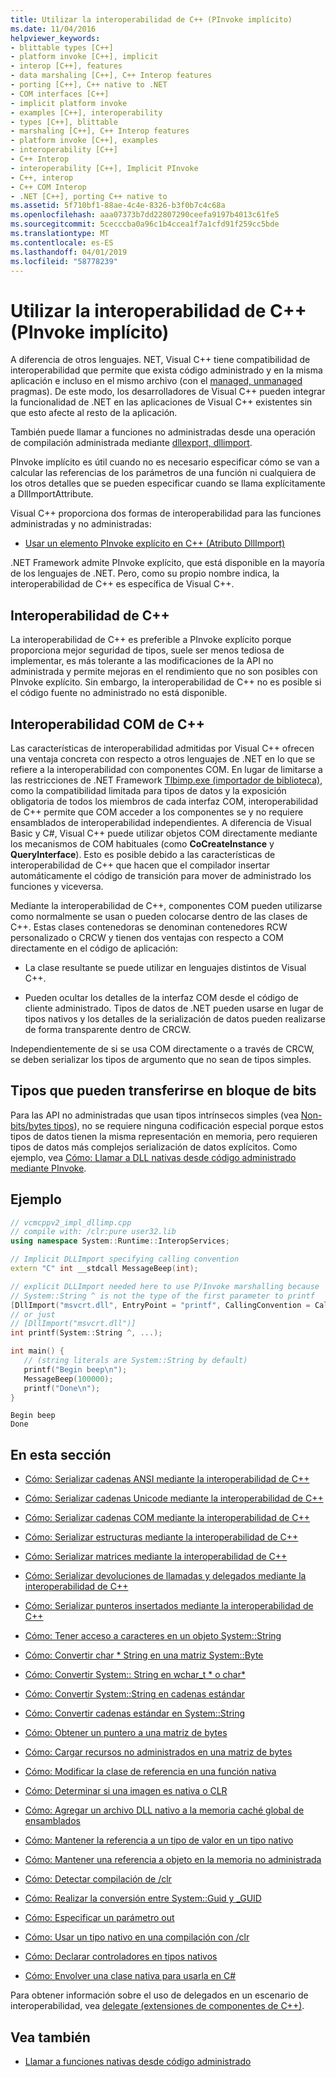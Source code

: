 ```yaml
---
title: Utilizar la interoperabilidad de C++ (PInvoke implícito)
ms.date: 11/04/2016
helpviewer_keywords:
- blittable types [C++]
- platform invoke [C++], implicit
- interop [C++], features
- data marshaling [C++], C++ Interop features
- porting [C++], C++ native to .NET
- COM interfaces [C++]
- implicit platform invoke
- examples [C++], interoperability
- types [C++], blittable
- marshaling [C++], C++ Interop features
- platform invoke [C++], examples
- interoperability [C++]
- C++ Interop
- interoperability [C++], Implicit PInvoke
- C++, interop
- C++ COM Interop
- .NET [C++], porting C++ native to
ms.assetid: 5f710bf1-88ae-4c4e-8326-b3f0b7c4c68a
ms.openlocfilehash: aaa07373b7dd22807290ceefa9197b4013c61fe5
ms.sourcegitcommit: 5cecccba0a96c1b4ccea1f7a1cfd91f259cc5bde
ms.translationtype: MT
ms.contentlocale: es-ES
ms.lasthandoff: 04/01/2019
ms.locfileid: "58778239"
---
```

# <a name="using-c-interop-implicit-pinvoke"></a>Utilizar la interoperabilidad de C++ (PInvoke implícito)

A diferencia de otros lenguajes. NET, Visual C++ tiene compatibilidad de interoperabilidad que permite que exista código administrado y en la misma aplicación e incluso en el mismo archivo (con el [managed, unmanaged](../preprocessor/managed-unmanaged.md) pragmas). De este modo, los desarrolladores de Visual C++ pueden integrar la funcionalidad de .NET en las aplicaciones de Visual C++ existentes sin que esto afecte al resto de la aplicación.

También puede llamar a funciones no administradas desde una operación de compilación administrada mediante [dllexport, dllimport](../cpp/dllexport-dllimport.md).

PInvoke implícito es útil cuando no es necesario especificar cómo se van a calcular las referencias de los parámetros de una función ni cualquiera de los otros detalles que se pueden especificar cuando se llama explícitamente a DllImportAttribute.

Visual C++ proporciona dos formas de interoperabilidad para las funciones administradas y no administradas:

- [Usar un elemento PInvoke explícito en C++ (Atributo DllImport)](../dotnet/using-explicit-pinvoke-in-cpp-dllimport-attribute.md)

.NET Framework admite PInvoke explícito, que está disponible en la mayoría de los lenguajes de .NET. Pero, como su propio nombre indica, la interoperabilidad de C++ es específica de Visual C++.

## <a name="c-interop"></a>Interoperabilidad de C++

La interoperabilidad de C++ es preferible a PInvoke explícito porque proporciona mejor seguridad de tipos, suele ser menos tediosa de implementar, es más tolerante a las modificaciones de la API no administrada y permite mejoras en el rendimiento que no son posibles con PInvoke explícito. Sin embargo, la interoperabilidad de C++ no es posible si el código fuente no administrado no está disponible.

## <a name="c-com-interop"></a>Interoperabilidad COM de C++

Las características de interoperabilidad admitidas por Visual C++ ofrecen una ventaja concreta con respecto a otros lenguajes de .NET en lo que se refiere a la interoperabilidad con componentes COM. En lugar de limitarse a las restricciones de .NET Framework [Tlbimp.exe (importador de biblioteca)](/dotnet/framework/tools/tlbimp-exe-type-library-importer), como la compatibilidad limitada para tipos de datos y la exposición obligatoria de todos los miembros de cada interfaz COM, interoperabilidad de C++ permite que COM acceder a los componentes se y no requiere ensamblados de interoperabilidad independientes. A diferencia de Visual Basic y C#, Visual C++ puede utilizar objetos COM directamente mediante los mecanismos de COM habituales (como **CoCreateInstance** y **QueryInterface**). Esto es posible debido a las características de interoperabilidad de C++ que hacen que el compilador insertar automáticamente el código de transición para mover de administrado los funciones y viceversa.

Mediante la interoperabilidad de C++, componentes COM pueden utilizarse como normalmente se usan o pueden colocarse dentro de las clases de C++. Estas clases contenedoras se denominan contenedores RCW personalizado o CRCW y tienen dos ventajas con respecto a COM directamente en el código de aplicación:

- La clase resultante se puede utilizar en lenguajes distintos de Visual C++.

- Pueden ocultar los detalles de la interfaz COM desde el código de cliente administrado. Tipos de datos de .NET pueden usarse en lugar de tipos nativos y los detalles de la serialización de datos pueden realizarse de forma transparente dentro de CRCW.

Independientemente de si se usa COM directamente o a través de CRCW, se deben serializar los tipos de argumento que no sean de tipos simples.

## <a name="blittable-types"></a>Tipos que pueden transferirse en bloque de bits

Para las API no administradas que usan tipos intrínsecos simples (vea [Non-bits/bytes tipos](/dotnet/framework/interop/blittable-and-non-blittable-types)), no se requiere ninguna codificación especial porque estos tipos de datos tienen la misma representación en memoria, pero requieren tipos de datos más complejos serialización de datos explícitos. Como ejemplo, vea [Cómo: Llamar a DLL nativas desde código administrado mediante PInvoke](../dotnet/how-to-call-native-dlls-from-managed-code-using-pinvoke.md).

## <a name="example"></a>Ejemplo

```cpp
// vcmcppv2_impl_dllimp.cpp
// compile with: /clr:pure user32.lib
using namespace System::Runtime::InteropServices;

// Implicit DLLImport specifying calling convention
extern "C" int __stdcall MessageBeep(int);

// explicit DLLImport needed here to use P/Invoke marshalling because
// System::String ^ is not the type of the first parameter to printf
[DllImport("msvcrt.dll", EntryPoint = "printf", CallingConvention = CallingConvention::Cdecl,  CharSet = CharSet::Ansi)]
// or just
// [DllImport("msvcrt.dll")]
int printf(System::String ^, ...);

int main() {
   // (string literals are System::String by default)
   printf("Begin beep\n");
   MessageBeep(100000);
   printf("Done\n");
}
```

```Output
Begin beep
Done
```

## <a name="in-this-section"></a>En esta sección

- [Cómo: Serializar cadenas ANSI mediante la interoperabilidad de C++](../dotnet/how-to-marshal-ansi-strings-using-cpp-interop.md)

- [Cómo: Serializar cadenas Unicode mediante la interoperabilidad de C++](../dotnet/how-to-marshal-unicode-strings-using-cpp-interop.md)

- [Cómo: Serializar cadenas COM mediante la interoperabilidad de C++](../dotnet/how-to-marshal-com-strings-using-cpp-interop.md)

- [Cómo: Serializar estructuras mediante la interoperabilidad de C++](../dotnet/how-to-marshal-structures-using-cpp-interop.md)

- [Cómo: Serializar matrices mediante la interoperabilidad de C++](../dotnet/how-to-marshal-arrays-using-cpp-interop.md)

- [Cómo: Serializar devoluciones de llamadas y delegados mediante la interoperabilidad de C++](../dotnet/how-to-marshal-callbacks-and-delegates-by-using-cpp-interop.md)

- [Cómo: Serializar punteros insertados mediante la interoperabilidad de C++](../dotnet/how-to-marshal-embedded-pointers-using-cpp-interop.md)

- [Cómo: Tener acceso a caracteres en un objeto System::String](../dotnet/how-to-access-characters-in-a-system-string.md)

- [Cómo: Convertir char * String en una matriz System::Byte](../dotnet/how-to-convert-char-star-string-to-system-byte-array.md)

- [Cómo: Convertir System:: String en wchar_t * o char\*](../dotnet/how-to-convert-system-string-to-wchar-t-star-or-char-star.md)

- [Cómo: Convertir System::String en cadenas estándar](../dotnet/how-to-convert-system-string-to-standard-string.md)

- [Cómo: Convertir cadenas estándar en System::String](../dotnet/how-to-convert-standard-string-to-system-string.md)

- [Cómo: Obtener un puntero a una matriz de bytes](../dotnet/how-to-obtain-a-pointer-to-byte-array.md)

- [Cómo: Cargar recursos no administrados en una matriz de bytes](../dotnet/how-to-load-unmanaged-resources-into-a-byte-array.md)

- [Cómo: Modificar la clase de referencia en una función nativa](../dotnet/how-to-modify-reference-class-in-a-native-function.md)

- [Cómo: Determinar si una imagen es nativa o CLR](../dotnet/how-to-determine-if-an-image-is-native-or-clr.md)

- [Cómo: Agregar un archivo DLL nativo a la memoria caché global de ensamblados](../dotnet/how-to-add-native-dll-to-global-assembly-cache.md)

- [Cómo: Mantener la referencia a un tipo de valor en un tipo nativo](../dotnet/how-to-hold-reference-to-value-type-in-native-type.md)

- [Cómo: Mantener una referencia a objeto en la memoria no administrada](../dotnet/how-to-hold-object-reference-in-unmanaged-memory.md)

- [Cómo: Detectar compilación de /clr](../dotnet/how-to-detect-clr-compilation.md)

- [Cómo: Realizar la conversión entre System::Guid y _GUID](../dotnet/how-to-convert-between-system-guid-and-guid.md)

- [Cómo: Especificar un parámetro out](../dotnet/how-to-specify-an-out-parameter.md)

- [Cómo: Usar un tipo nativo en una compilación con /clr](../dotnet/how-to-use-a-native-type-in-a-clr-compilation.md)

- [Cómo: Declarar controladores en tipos nativos](../dotnet/how-to-declare-handles-in-native-types.md)

- [Cómo: Envolver una clase nativa para usarla en C#](../dotnet/how-to-wrap-native-class-for-use-by-csharp.md)

Para obtener información sobre el uso de delegados en un escenario de interoperabilidad, vea [delegate (extensiones de componentes de C++)](../extensions/delegate-cpp-component-extensions.md).

## <a name="see-also"></a>Vea también

- [Llamar a funciones nativas desde código administrado](../dotnet/calling-native-functions-from-managed-code.md)
